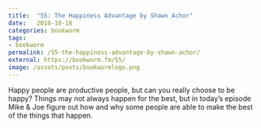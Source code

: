 ```yaml
---
title:  "55: The Happiness Advantage by Shawn Achor"
date:   2018-10-18
categories: bookworm
tags:
- bookworm
permalink: /55-the-happiness-advantage-by-shawn-achor/
external: https://bookworm.fm/55/
image: /assets/posts/bookwormlogo.png
---
```

Happy people are productive people, but can you really choose to be happy? Things may not always happen for the best, but in today’s episode Mike & Joe figure out how and why some people are able to make the best of the things that happen.
<!--more-->